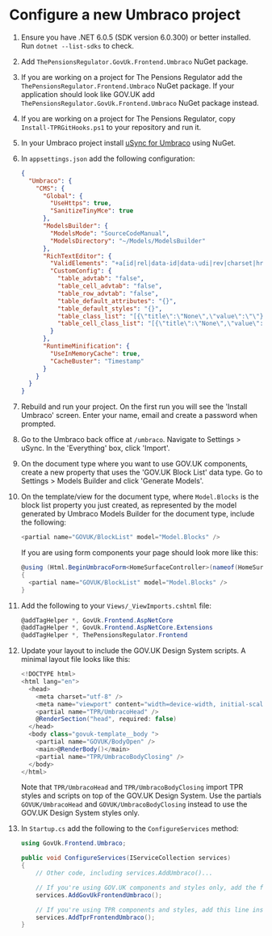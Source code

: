 # Configure a new Umbraco project

1. Ensure you have .NET 6.0.5 (SDK version 6.0.300) or better installed. Run `dotnet --list-sdks` to check.
2. Add `ThePensionsRegulator.GovUk.Frontend.Umbraco` NuGet package.
3. If you are working on a project for The Pensions Regulator add the `ThePensionsRegulator.Frontend.Umbraco` NuGet package. If your application should look like GOV.UK add `ThePensionsRegulator.GovUk.Frontend.Umbraco` NuGet package instead.
4. If you are working on a project for The Pensions Regulator, copy `Install-TPRGitHooks.ps1` to your repository and run it.
5. In your Umbraco project install [uSync for Umbraco](https://jumoo.co.uk/usync/) using NuGet.
6. In `appsettings.json` add the following configuration:

   ```json
   {
     "Umbraco": {
       "CMS": {
         "Global": {
           "UseHttps": true,
           "SanitizeTinyMce": true
         },
         "ModelsBuilder": {
           "ModelsMode": "SourceCodeManual",
           "ModelsDirectory": "~/Models/ModelsBuilder"
         },
         "RichTextEditor": {
           "ValidElements": "+a[id|rel|data-id|data-udi|rev|charset|hreflang|lang|tabindex|type|name|href|target|class],-strong/-b[class],-em/-i[class],-strike[class],p[id|class],-ol[style|class|reversed|start|type],-ul[class],-li[class],br[class],-sub[class],-sup[class],-blockquote[class],-table[class|id|lang],-tr[id|lang|class|rowspan],tbody[id|class],thead[id|class],tfoot[id|class],td[id|lang|class|colspan|rowspan|width],-th[id|lang|class|colspan|rowspan|width|scope],caption[id|lang|class],-div[id|class],-span[class],-pre[class],-h1[id|class],-h2[id|class],-h3[id|class],-h4[id|class],-h5[id|class],-h6[id|class],hr[class],small[class],dd[id|class|lang],dl[id|class|lang],dt[id|class|dir|lang]",
           "CustomConfig": {
             "table_advtab": "false",
             "table_cell_advtab": "false",
             "table_row_advtab": "false",
             "table_default_attributes": "{}",
             "table_default_styles": "{}",
             "table_class_list": "[{\"title\":\"None\",\"value\":\"\"},{\"title\": \"Width: three-quarters\",\"value\": \"govuk-!-width-three-quarters\"},{\"title\": \"Width: two-thirds\",\"value\": \"govuk-!-width-two-thirds\"},{\"title\": \"Width: one-half\",\"value\": \"govuk-!-width-one-half\"}]",
             "table_cell_class_list": "[{\"title\":\"None\",\"value\":\"\"},{\"title\": \"Numeric header cell\",\"value\": \"govuk-table__header--numeric\"},{\"title\": \"Numeric data cell\",\"value\": \"govuk-table__cell--numeric\"},{\"title\": \"Width: one-half\",\"value\": \"govuk-!-width-one-half\"},{\"title\": \"Width: one-third\",\"value\": \"govuk-!-width-one-third\"},{\"title\": \"Width: one-quarter\",\"value\": \"govuk-!-width-one-quarter\"}]"
           }
         },
         "RuntimeMinification": {
           "UseInMemoryCache": true,
           "CacheBuster": "Timestamp"
         }
       }
     }
   }
   ```

7. Rebuild and run your project. On the first run you will see the 'Install Umbraco' screen. Enter your name, email and create a password when prompted.
8. Go to the Umbraco back office at `/umbraco`. Navigate to Settings > uSync. In the 'Everything' box, click 'Import'.
9. On the document type where you want to use GOV.UK components, create a new property that uses the 'GOV.UK Block List' data type. Go to Settings > Models Builder and click 'Generate Models'.
10. On the template/view for the document type, where `Model.Blocks` is the block list property you just created, as represented by the model generated by Umbraco Models Builder for the document type, include the following:

    ```csharp
    <partial name="GOVUK/BlockList" model="Model.Blocks" />
    ```

    If you are using form components your page should look more like this:

    ```csharp
    @using (Html.BeginUmbracoForm<HomeSurfaceController>(nameof(HomeSurfaceController.Index), new {}, new { novalidate="novalidate" }))
    {
      <partial name="GOVUK/BlockList" model="Model.Blocks" />
    }
    ```

11. Add the following to your `Views/_ViewImports.cshtml` file:

    ```csharp
    @addTagHelper *, GovUk.Frontend.AspNetCore
    @addTagHelper *, GovUk.Frontend.AspNetCore.Extensions
    @addTagHelper *, ThePensionsRegulator.Frontend
    ```

12. Update your layout to include the GOV.UK Design System scripts. A minimal layout file looks like this:

    ```csharp
    <!DOCTYPE html>
    <html lang="en">
      <head>
        <meta charset="utf-8" />
        <meta name="viewport" content="width=device-width, initial-scale=1.0" />
        <partial name="TPR/UmbracoHead" />
        @RenderSection("head", required: false)
      </head>
      <body class="govuk-template__body ">
        <partial name="GOVUK/BodyOpen" />
        <main>@RenderBody()</main>
        <partial name="TPR/UmbracoBodyClosing" />
      </body>
    </html>
    ```

    Note that `TPR/UmbracoHead` and `TPR/UmbracoBodyClosing` import TPR styles and scripts on top of the GOV.UK Design System. Use the partials `GOVUK/UmbracoHead` and `GOVUK/UmbracoBodyClosing` instead to use the GOV.UK Design System styles only.

13. In `Startup.cs` add the following to the `ConfigureServices` method:

    ```csharp
    using GovUk.Frontend.Umbraco;

    public void ConfigureServices(IServiceCollection services)
    {
        // Other code, including services.AddUmbraco()...

        // If you're using GOV.UK components and styles only, add the following line
        services.AddGovUkFrontendUmbraco();

        // If you're using TPR components and styles, add this line instead
        services.AddTprFrontendUmbraco();
    }
    ```
